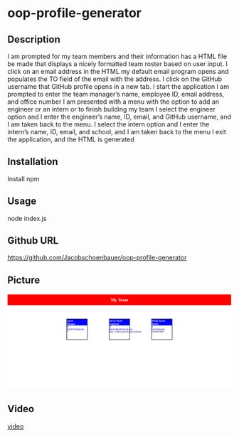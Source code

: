 # oop-profile-generator
## Description
I am prompted for my team members and their information has
 a HTML file be made that displays a nicely formatted team roster based on user input.
 I click on an email address in the HTML
 my default email program opens and populates the TO field of the email with the address.
 I click on the GitHub username
 that GitHub profile opens in a new tab.
 I start the application
 I am prompted to enter the team manager’s name, employee ID, email address, and office number
I am presented with a menu with the option to add an engineer or an intern or to finish building my team
 I select the engineer option and I enter the engineer’s name, ID, email, and GitHub username, and I am taken back to the menu.
 I select the intern option and I enter the intern’s name, ID, email, and school, and I am taken back to the menu
 I exit the application, and the HTML is generated

## Installation
Install npm
## Usage
node index.js
## Github URL
https://github.com/Jacobschoenbauer/oop-profile-generator

## Picture
![img](Screenshot%202022-11-08%20145355.png)

## Video
[video](profilegenerator.webm)